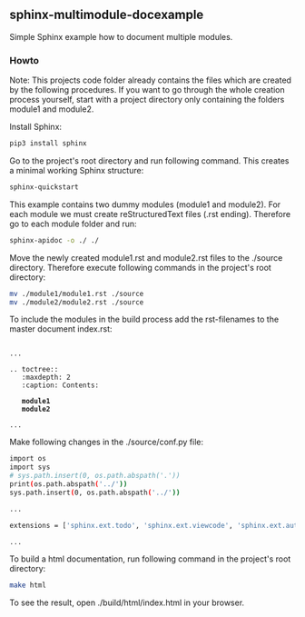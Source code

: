 ## sphinx-multimodule-docexample
Simple Sphinx example how to document multiple modules.

### Howto

Note: This projects code folder already contains the files which are created by the following procedures. If you want to go through the whole creation process yourself, start with a project directory only containing the folders module1 and module2.

Install Sphinx:

```bash
pip3 install sphinx
```

Go to the project's root directory and run following command. This creates a minimal working Sphinx structure: 

```bash
sphinx-quickstart
```

This example contains two dummy modules (module1 and module2). For each module we must create reStructuredText files (.rst ending). Therefore go to each module folder and run:

```bash
sphinx-apidoc -o ./ ./
```

Move the newly created module1.rst and module2.rst files to the ./source directory. Therefore execute following commands in the project's root directory:

```bash
mv ./module1/module1.rst ./source
mv ./module2/module2.rst ./source
```

To include the modules in the build process add the rst-filenames to the master document index.rst:

<pre><code>
...

.. toctree::
   :maxdepth: 2
   :caption: Contents:

   <b>module1</b>
   <b>module2</b>
   
...
</pre></code>

Make following changes in the ./source/conf.py file:

```bash
import os
import sys
# sys.path.insert(0, os.path.abspath('.'))
print(os.path.abspath('../'))
sys.path.insert(0, os.path.abspath('../'))

...

extensions = ['sphinx.ext.todo', 'sphinx.ext.viewcode', 'sphinx.ext.autodoc']

...
```

To build a html documentation, run following command in the project's root directory:
```bash
make html
```

To see the result, open ./build/html/index.html in your browser.
